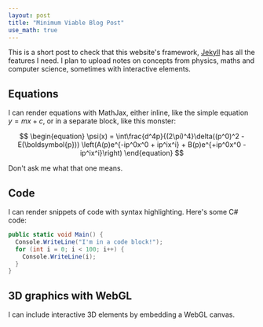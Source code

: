```yaml
---
layout: post
title: "Minimum Viable Blog Post"
use_math: true
---
```


This is a short post to check that this website's framework, [Jekyll](jekyllrb.com) has all the features I need.
I plan to upload notes on concepts from physics, maths and computer science, sometimes with interactive elements.

## Equations
I can render equations with MathJax, either inline, like the simple equation $y = mx + c$, or in a separate block, like this monster:

$$
\begin{equation}
\psi(x) = \int\frac{d^4p}{(2\pi)^4}\delta((p^0)^2 - E(\boldsymbol{p}))
  \left(A(p)e^{-ip^0x^0 + ip^ix^i} + B(p)e^{+ip^0x^0 - ip^ix^i}\right)
\end{equation}
$$

Don't ask me what that one means.

## Code
I can render snippets of code with syntax highlighting.
Here's some C# code:

~~~ cs
public static void Main() {
  Console.WriteLine("I'm in a code block!");
  for (int i = 0; i < 100; i++) {
    Console.WriteLine(i);
  }
}
~~~

## 3D graphics with WebGL
I can include interactive 3D elements by embedding a WebGL canvas.

<canvas style='width: 100%; height: 570px;' id='my_Canvas'></canvas>
<script>
  /*============= Creating a canvas =================*/
  const canvas = document.getElementById('my_Canvas');
  const gl = canvas.getContext('experimental-webgl');
  
  const vertices = [
    -1,-1,-1, 1,-1,-1, 1, 1,-1, -1, 1,-1,
    -1,-1, 1, 1,-1, 1, 1, 1, 1, -1, 1, 1,
    -1,-1,-1, -1, 1,-1, -1, 1, 1, -1,-1, 1,
    1,-1,-1, 1, 1,-1, 1, 1, 1, 1,-1, 1,
    -1,-1,-1, -1,-1, 1, 1,-1, 1, 1,-1,-1,
    -1, 1,-1, -1, 1, 1, 1, 1, 1, 1, 1,-1, 
  ];

  var colors = [
    5,3,7, 5,3,7, 5,3,7, 5,3,7,
    1,1,3, 1,1,3, 1,1,3, 1,1,3,
    0,0,1, 0,0,1, 0,0,1, 0,0,1,
    1,0,0, 1,0,0, 1,0,0, 1,0,0,
    1,1,0, 1,1,0, 1,1,0, 1,1,0,
    0,1,0, 0,1,0, 0,1,0, 0,1,0
  ];

  var indices = [
    0,1,2, 0,2,3, 4,5,6, 4,6,7,
    8,9,10, 8,10,11, 12,13,14, 12,14,15,
    16,17,18, 16,18,19, 20,21,22, 20,22,23 
  ];

  // Create and store data into vertex buffer
  var vertex_buffer = gl.createBuffer ();
  gl.bindBuffer(gl.ARRAY_BUFFER, vertex_buffer);
  gl.bufferData(gl.ARRAY_BUFFER, new Float32Array(vertices), gl.STATIC_DRAW);

  // Create and store data into color buffer
  var color_buffer = gl.createBuffer ();
  gl.bindBuffer(gl.ARRAY_BUFFER, color_buffer);
  gl.bufferData(gl.ARRAY_BUFFER, new Float32Array(colors), gl.STATIC_DRAW);

  // Create and store data into index buffer
  var index_buffer = gl.createBuffer ();
  gl.bindBuffer(gl.ELEMENT_ARRAY_BUFFER, index_buffer);
  gl.bufferData(gl.ELEMENT_ARRAY_BUFFER, new Uint16Array(indices), gl.STATIC_DRAW);

  /*=================== Shaders =========================*/

  var vertCode = 'attribute vec3 position;'+
    'uniform mat4 Pmatrix;'+
    'uniform mat4 Vmatrix;'+
    'uniform mat4 Mmatrix;'+
    'attribute vec3 color;'+//the color of the point
    'varying vec3 vColor;'+

    'void main(void) { '+//pre-built function
        'gl_Position = Pmatrix*Vmatrix*Mmatrix*vec4(position, 1.);'+
        'vColor = color;'+
    '}';

  var fragCode = 'precision mediump float;'+
    'varying vec3 vColor;'+
    'void main(void) {'+
        'gl_FragColor = vec4(vColor, 1.);'+
    '}';

  var vertShader = gl.createShader(gl.VERTEX_SHADER);
  gl.shaderSource(vertShader, vertCode);
  gl.compileShader(vertShader);

  var fragShader = gl.createShader(gl.FRAGMENT_SHADER);
  gl.shaderSource(fragShader, fragCode);
  gl.compileShader(fragShader);

  var shaderProgram = gl.createProgram();
  gl.attachShader(shaderProgram, vertShader);
  gl.attachShader(shaderProgram, fragShader);
  gl.linkProgram(shaderProgram);

  /* ====== Associating attributes to vertex shader =====*/
  var Pmatrix = gl.getUniformLocation(shaderProgram, "Pmatrix");
  var Vmatrix = gl.getUniformLocation(shaderProgram, "Vmatrix");
  var Mmatrix = gl.getUniformLocation(shaderProgram, "Mmatrix");

  gl.bindBuffer(gl.ARRAY_BUFFER, vertex_buffer);
  var position = gl.getAttribLocation(shaderProgram, "position");
  gl.vertexAttribPointer(position, 3, gl.FLOAT, false,0,0) ;

  // Position
  gl.enableVertexAttribArray(position);
  gl.bindBuffer(gl.ARRAY_BUFFER, color_buffer);
  var color = gl.getAttribLocation(shaderProgram, "color");
  gl.vertexAttribPointer(color, 3, gl.FLOAT, false,0,0) ;

  // Color
  gl.enableVertexAttribArray(color);
  gl.useProgram(shaderProgram);

  /*==================== MATRIX =====================*/

  function get_projection(angle, a, zMin, zMax) {
    var ang = Math.tan((angle*.5)*Math.PI/180);//angle*.5
    return [
        0.5/ang, 0 , 0, 0,
        0, 0.5*a/ang, 0, 0,
        0, 0, -(zMax+zMin)/(zMax-zMin), -1,
        0, 0, (-2*zMax*zMin)/(zMax-zMin), 0 
    ];
  }

  var proj_matrix = get_projection(40, canvas.width/canvas.height, 1, 100);

  var mov_matrix = [1,0,0,0, 0,1,0,0, 0,0,1,0, 0,0,0,1];
  var view_matrix = [1,0,0,0, 0,1,0,0, 0,0,1,0, 0,0,0,1];

  // translating z
  view_matrix[14] = view_matrix[14]-6;//zoom

  /*==================== Rotation ====================*/

  function rotateZ(m, angle) {
    var c = Math.cos(angle);
    var s = Math.sin(angle);
    var mv0 = m[0], mv4 = m[4], mv8 = m[8];

    m[0] = c*m[0]-s*m[1];
    m[4] = c*m[4]-s*m[5];
    m[8] = c*m[8]-s*m[9];

    m[1]=c*m[1]+s*mv0;
    m[5]=c*m[5]+s*mv4;
    m[9]=c*m[9]+s*mv8;
  }

  function rotateX(m, angle) {
    var c = Math.cos(angle);
    var s = Math.sin(angle);
    var mv1 = m[1], mv5 = m[5], mv9 = m[9];

    m[1] = m[1]*c-m[2]*s;
    m[5] = m[5]*c-m[6]*s;
    m[9] = m[9]*c-m[10]*s;

    m[2] = m[2]*c+mv1*s;
    m[6] = m[6]*c+mv5*s;
    m[10] = m[10]*c+mv9*s;
  }

  function rotateY(m, angle) {
    var c = Math.cos(angle);
    var s = Math.sin(angle);
    var mv0 = m[0], mv4 = m[4], mv8 = m[8];

    m[0] = c*m[0]+s*m[2];
    m[4] = c*m[4]+s*m[6];
    m[8] = c*m[8]+s*m[10];

    m[2] = c*m[2]-s*mv0;
    m[6] = c*m[6]-s*mv4;
    m[10] = c*m[10]-s*mv8;
  }

  /*================= Drawing ===========================*/
  var time_old = 0;

  var animate = function(time) {

    var dt = time-time_old;
    rotateZ(mov_matrix, dt*0.005);//time
    rotateY(mov_matrix, dt*0.002);
    rotateX(mov_matrix, dt*0.003);
    time_old = time;

    gl.enable(gl.DEPTH_TEST);
    gl.depthFunc(gl.LEQUAL);
    gl.clearColor(0.5, 0.5, 0.5, 0.9);
    gl.clearDepth(1.0);

    gl.viewport(0.0, 0.0, canvas.width, canvas.height);
    gl.clear(gl.COLOR_BUFFER_BIT | gl.DEPTH_BUFFER_BIT);
    gl.uniformMatrix4fv(Pmatrix, false, proj_matrix);
    gl.uniformMatrix4fv(Vmatrix, false, view_matrix);
    gl.uniformMatrix4fv(Mmatrix, false, mov_matrix);
    gl.bindBuffer(gl.ELEMENT_ARRAY_BUFFER, index_buffer);
    gl.drawElements(gl.TRIANGLES, indices.length, gl.UNSIGNED_SHORT, 0);

    window.requestAnimationFrame(animate);
  }
  animate(0);
</script>